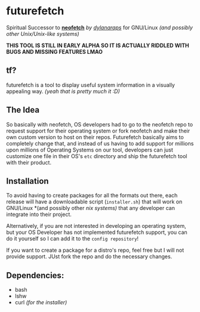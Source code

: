 # futurefetch
Spiritual Successor to **[neofetch](https://github.com/dylanaraps/neofetch)** *by [dylanaraps](https://github.com/dylanaraps)* for GNU/Linux *(and possibly other Unix/Unix-like systems)*

**THIS TOOL IS STILL IN EARLY ALPHA SO IT IS ACTUALLY RIDDLED WITH BUGS AND MISSING FEATURES LMAO**

## tf?
futurefetch is a tool to display useful system information in a visually appealing way. *(yeah that is pretty much it :D)*

## The Idea
So basically with neofetch, OS developers had to go to the neofetch repo to request support for their operating system or fork neofetch and make their own custom version to host on their repos. Futurefetch basically aims to completely change that, and instead of us having to add support for millions upon millions of Operating Systems on our tool, developers can just customize one file in their OS's `etc` directory and ship the futurefetch tool with their product. 

## Installation
To avoid having to create packages for all the formats out there, each release will have a downloadable script (`installer.sh`) that will work on GNU/Linux *(and possibly other *nix systems)* that any developer can integrate into their project.

Alternatively, if you are not interested in developing an operating system, but your OS Developer has not implemented futurefetch support, you can do it yourself so I can add it to the `config repository`!

If you want to create a package for a distro's repo, feel free but I will not provide support. JUst fork the repo and do the necessary changes.

## Dependencies:

- bash
- lshw
- curl *(for the installer)*
